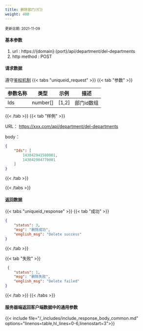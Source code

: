 ```yaml
---
title: 删除部门(们)
weight: 400
---
```


<small>更新日期: 2021-11-09</small>

#### 基本参数
1. url : https://{domain}:{port}/api/department/del-departments
2. http method : POST

#### 请求数据
遵守[鉴权机制](/auth/)
{{< tabs "uniqueid_request" >}}
{{< tab "参数" >}} 

|  参数名称   |  类型 |  示例 |  描述 |
|  ----  | ----  | ----  | ----  |
|  Ids  | number[]  | [1,2]  | 部门id数组 |
 

{{< /tab >}}
{{< tab "样例" >}}

URL： https://xxx.com/api/department/del-departments

body： 

```json
{
    "Ids": [
        143042941580001,
        143042904770001
    ]
}
```
{{< /tab >}}

{{< /tabs >}}


#### 返回数据


{{< tabs "uniqueid_response" >}}
{{< tab "成功" >}} 
```json
{
    "status": 3,
    "msg": "删除成功",
    "english_msg": "Delete success"
}
```   
{{< /tab >}}

{{< tab "失败" >}}
```json
 {
    "status": 1,
    "msg": "删除失败",
    "english_msg": "Delete failed"
}
```
{{< /tab >}}
{{< /tabs >}}
 
#### 服务器端返回客户端数据中的通用参数

{{< include file="/_includes/include_response_body_common.md"  options="linenos=table,hl_lines=0-6,linenostart=3">}}
